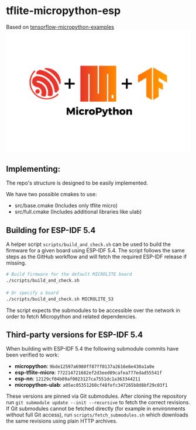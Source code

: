 # tflite-micropython-esp
Based on [tensorflow-micropython-examples](https://github.com/mocleiri/tensorflow-micropython-examples)
[![logo](assets/logo.png)]()

## Implementing:
The repo's structure is designed to be easily implemented.


We have two possible cmakes to use:
- src/base.cmake (Includes only tflite micro)
- src/full.cmake (Includes additional libraries like ulab)

## Building for ESP-IDF 5.4

A helper script `scripts/build_and_check.sh` can be used to build the firmware for a given board using ESP-IDF 5.4.  The script follows the same steps as the GitHub workflow and will fetch the required ESP-IDF release if missing.

```bash
# Build firmware for the default MICROLITE board
./scripts/build_and_check.sh

# Or specify a board
./scripts/build_and_check.sh MICROLITE_S3
```

The script expects the submodules to be accessible over the network in order to fetch Micropython and related dependencies.

## Third-party versions for ESP-IDF 5.4

When building with ESP-IDF 5.4 the following submodule commits have been verified to work:

- **micropython**: `9bde12597a6980ff87ff0137a2616e6e430a1a0e`
- **esp-tflite-micro**: `772214721682ef2d3eed09cafea777edad55541f`
- **esp-nn**: `12129cf04b09af0023127ca7551dc1a363344211`
- **micropython-ulab**: `a05ec05351260cf48fefc347265b8d8bf29c03f1`

These versions are pinned via Git submodules. After cloning the repository run
`git submodule update --init --recursive` to fetch the correct revisions.
If Git submodules cannot be fetched directly (for example in environments without full Git access), run `scripts/fetch_submodules.sh` which downloads the same revisions using plain HTTP archives.

